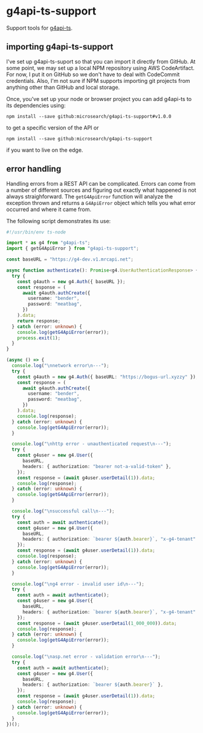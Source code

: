 # g4api-ts-support

Support tools for [g4api-ts](https://github.com/microsearch/g4api-ts).

## importing g4api-ts-support

I've set up g4api-ts-suport so that you can import it directly from GitHub. At
some point, we may set up a local NPM repository using AWS CodeArtifact. For
now, I put it on GitHub so we don't have to deal with CodeCommit credentials.
Also, I'm not sure if NPM supports importing git projects from anything other
than GitHub and local storage.

Once, you've set up your node or browser project you can add g4api-ts to its
dependencies using:

    npm install --save github:microsearch/g4api-ts-support#v1.0.0

to get a specific version of the API or

    npm install --save github:microsearch/g4api-ts-support

if you want to live on the edge.

## error handling

Handling errors from a REST API can be complicated. Errors can come from a
number of different sources and figuring out exactly what happened is not always
straighforward. The `getG4ApiError` function will analyze the exception thrown
and returns a `G4ApiError` object which tells you what error occurred and where
it came from.

The following script demonstrates its use:

```typescript
#!/usr/bin/env ts-node

import * as g4 from "g4api-ts";
import { getG4ApiError } from "g4api-ts-support";

const baseURL = "https://g4-dev.v1.mrcapi.net";

async function authenticate(): Promise<g4.UserAuthenticationResponse> {
  try {
    const g4auth = new g4.Auth({ baseURL });
    const response = (
      await g4auth.authCreate({
        username: "bender",
        password: "meatbag",
      })
    ).data;
    return response;
  } catch (error: unknown) {
    console.log(getG4ApiError(error));
    process.exit(1);
  }
}

(async () => {
  console.log("\nnetwork error\n---");
  try {
    const g4auth = new g4.Auth({ baseURL: "https://bogus-url.xyzzy" });
    const response = (
      await g4auth.authCreate({
        username: "bender",
        password: "meatbag",
      })
    ).data;
    console.log(response);
  } catch (error: unknown) {
    console.log(getG4ApiError(error));
  }

  console.log("\nhttp error - unauthenticated request\n---");
  try {
    const g4user = new g4.User({
      baseURL,
      headers: { authorization: "bearer not-a-valid-token" },
    });
    const response = (await g4user.userDetail(1)).data;
    console.log(response);
  } catch (error: unknown) {
    console.log(getG4ApiError(error));
  }

  console.log("\nsuccessful call\n---");
  try {
    const auth = await authenticate();
    const g4user = new g4.User({
      baseURL,
      headers: { authorization: `bearer ${auth.bearer}`, "x-g4-tenant": "nso" },
    });
    const response = (await g4user.userDetail(1)).data;
    console.log(response);
  } catch (error: unknown) {
    console.log(getG4ApiError(error));
  }

  console.log("\ng4 error - invalid user id\n---");
  try {
    const auth = await authenticate();
    const g4user = new g4.User({
      baseURL,
      headers: { authorization: `bearer ${auth.bearer}`, "x-g4-tenant": "nso" },
    });
    const response = (await g4user.userDetail(1_000_000)).data;
    console.log(response);
  } catch (error: unknown) {
    console.log(getG4ApiError(error));
  }

  console.log("\nasp.net error - validation error\n---");
  try {
    const auth = await authenticate();
    const g4user = new g4.User({
      baseURL,
      headers: { authorization: `bearer ${auth.bearer}` },
    });
    const response = (await g4user.userDetail(1)).data;
    console.log(response);
  } catch (error: unknown) {
    console.log(getG4ApiError(error));
  }
})();
```
